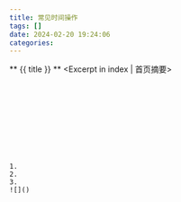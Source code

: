 ```yaml
---
title: 常见时间操作
tags: []
date: 2024-02-20 19:24:06
categories:
---
```

** {{ title }} ** <Excerpt in index | 首页摘要>


<!-- more -->

#### 


```java

```
[]()

#### 
```java

```

```java

```
[]()

#### 


```java

```

```java

```
[]()
```




1. 
2. 
3. 
![]()